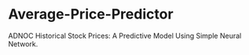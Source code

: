 # Average-Price-Predictor
ADNOC Historical Stock Prices: A Predictive Model Using Simple Neural Network.
